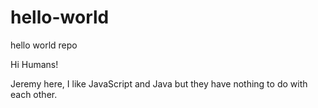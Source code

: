 # hello-world
hello world repo

Hi Humans!

Jeremy here, I like JavaScript and Java but they have nothing to do with each other.

